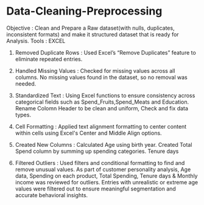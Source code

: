 # Data-Cleaning-Preprocessing
Objective : Clean and Prepare a Raw dataset(with nulls, duplicates, inconsistent formats) and make it structured dataset that is ready for Analysis.
Tools : EXCEL

1. Removed Duplicate Rows :
   Used Excel’s “Remove Duplicates” feature to eliminate repeated entries.

2. Handled Missing Values :
   Checked for missing values across all columns.
   No missing values found in the dataset, so no removal was needed.

3. Standardized Text :  Using Excel functions to ensure consistency across categorical fields such as Spend_Fruits,Spend_Meats and Education.
   Rename Colomn Header to be clean and uniform, Check and fix data types. 
   
4. Cell Formatting :
   Applied text alignment formatting to center content within cells using Excel's Center and Middle Align options.
   
5. Created New Columns :
   Calculated Age using birth year.
   Created Total Spend column by summing up spending categories.
   Tenure days

6. Filtered Outliers :
   Used filters and conditional formatting to find and remove unusual values.
   As part of customer personality analysis, Age data, Spending  on each product, Total Spending, Tenure days & Monthly income was reviewed for outliers.
   Entries with unrealistic or extreme age values were filtered out to ensure meaningful segmentation and accurate behavioral insights.
